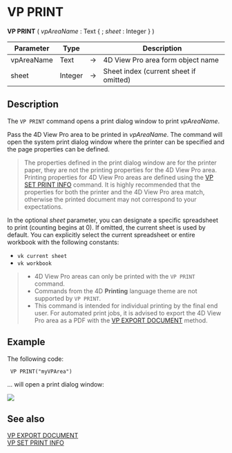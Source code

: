 # VP PRINT

<!-- REF #_method_.VP PRINT.Syntax -->
**VP PRINT** ( *vpAreaName* : Text  { ; *sheet* : Integer } ) <!-- END REF -->

<!-- REF #_method_.VP PRINT.Params -->

|Parameter|Type||Description|
|---|---|---|---|
|vpAreaName   |Text|->|4D View Pro area form object name|
|sheet   |Integer|->|Sheet index (current sheet if omitted)|<!-- END REF -->

## Description

The `VP PRINT` command <!-- REF #_method_.VP PRINT.Summary -->opens a print dialog window to print *vpAreaName*<!-- END REF -->.

Pass the 4D View Pro area to be printed in *vpAreaName*. The command will open the system print dialog window where the printer can be specified and the page properties can be defined.

>The properties defined in the print dialog window are for the printer paper, they are not the printing properties for the 4D View Pro area. Printing properties for 4D View Pro areas are defined using the [VP SET PRINT INFO](VP%20SET%20PRINT%20INFO.md) command. It is highly recommended that the properties for both the printer and the 4D View Pro area match, otherwise the printed document may not correspond to your expectations.

In the optional *sheet* parameter, you can designate a specific spreadsheet to print (counting begins at 0). If omitted, the current sheet is used by default. You can explicitly select the current spreadsheet or entire workbook with the following constants:

* `vk current sheet`
* `vk workbook`  

> * 4D View Pro areas can only be printed with the `VP PRINT` command.
> * Commands from the 4D **Printing** language theme are not supported by `VP PRINT`.
> * This command is intended for individual printing by the final end user. For automated print jobs, it is advised to export the 4D View Pro area as a PDF with the [VP EXPORT DOCUMENT](VP%20EXPORT%20DOCUMENT.md) method.

## Example

The following code:

```4d
 VP PRINT("myVPArea")
```

... will open a print dialog window:

![](../../assets/en/ViewPro/cmd_vpPrint.PNG)

## See also

[VP EXPORT DOCUMENT](VP%20EXPORT%20DOCUMENT.md)<br/>
[VP SET PRINT INFO](VP%20SET%20PRINT%20INFO.md)